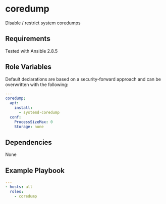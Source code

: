 coredump
========

Disable / restrict system coredumps

Requirements
------------

Tested with Ansible 2.8.5

Role Variables
--------------

Default declarations are based on a security-forward approach and can be overwritten with the following:

```yaml
---
coredump:
  apt:
    install:
      - systemd-coredump
  conf:
    ProcessSizeMax: 0
    Storage: none
```

Dependencies
------------

None

Example Playbook
----------------

```yaml
---
- hosts: all
  roles:
    - coredump
```